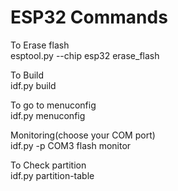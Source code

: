 # ESP32 Commands

To Erase flash  
esptool.py --chip esp32 erase_flash 

To Build         
idf.py build

To go to menuconfig   
idf.py menuconfig

Monitoring(choose your COM port)   
idf.py -p COM3 flash monitor

To Check partition    
idf.py partition-table
